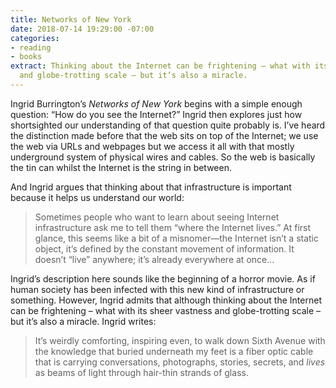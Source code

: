 ```yaml
---
title: Networks of New York
date: 2018-07-14 19:29:00 -07:00
categories:
- reading
- books
extract: Thinking about the Internet can be frightening – what with its sheer vastness
  and globe-trotting scale – but it’s also a miracle.
---
```


Ingrid Burrington’s *Networks of New York* begins with a simple enough question: “How do you see the Internet?” Ingrid then explores just how shortsighted our understanding of that question quite probably is. I’ve heard the distinction made before that the web sits on top of the Internet; we use the web via URLs and webpages but we access it all with that mostly underground system of physical wires and cables. So the web is basically the tin can whilst the Internet is the string in between.

And Ingrid argues that thinking about that infrastructure is important because it helps us understand our world: 

> Sometimes people who want to learn about seeing Internet infrastructure ask me to tell them “where the Internet lives.” At first glance, this seems like a bit of a misnomer—the Internet isn’t a static object, it’s defined by the constant movement of information. It doesn’t “live” anywhere; it’s already everywhere at once…

Ingrid’s description here sounds like the beginning of a horror movie. As if human society has been infected with this new kind of infrastructure or something. However, Ingrid admits that although thinking about the Internet can be frightening – what with its sheer vastness and globe-trotting scale – but it’s also a miracle. Ingrid writes:

> It’s weirdly comforting, inspiring even, to walk down Sixth Avenue with the knowledge that buried underneath my feet is a fiber optic cable that is carrying conversations, photographs, stories, secrets, and _lives_ as beams of light through hair-thin strands of glass.  